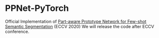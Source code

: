 # PPNet-PyTorch
Official Implementation of [Part-aware Prototype Network for Few-shot Semantic Segmentation](https://arxiv.org/pdf/2007.06309.pdf) (ECCV 2020)
We will release the code after ECCV conference.
